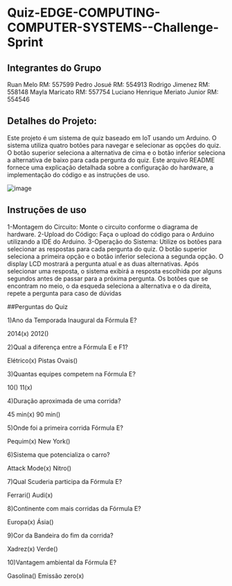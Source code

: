 # Quiz-EDGE-COMPUTING-COMPUTER-SYSTEMS--Challenge-Sprint

## Integrantes do Grupo 

Ruan Melo RM: 557599
Pedro Josué RM: 554913
Rodrigo Jimenez RM: 558148
Mayla Maricato RM: 557754
Luciano Henrique Meriato Junior RM: 554546


## Detalhes do Projeto:
Este projeto é um sistema de quiz baseado em IoT usando um Arduino. O sistema utiliza quatro botões para navegar e selecionar as opções do quiz. O botão superior seleciona a alternativa de cima e o botão inferior seleciona a alternativa de baixo para cada pergunta do quiz. Este arquivo README fornece uma explicação detalhada sobre a configuração do hardware, a implementação do código e as instruções de uso.


![image](https://github.com/DevRuanX/Quiz-EDGE-COMPUTING-COMPUTER-SYSTEMS--Challenge-Sprint/assets/160757151/3425d55c-34ac-4d77-98d0-208b65493209)




## Instruções de uso
1-Montagem do Circuito: Monte o circuito conforme o diagrama de hardware.
2-Upload do Código: Faça o upload do código para o Arduino utilizando a IDE do Arduino.
3-Operação do Sistema:
  Utilize os botões para selecionar as respostas para cada pergunta do quiz.
  O botão superior seleciona a primeira opção e o botão inferior seleciona a segunda opção.
  O display LCD mostrará a pergunta atual e as duas alternativas. Após selecionar uma resposta, o sistema exibirá a resposta escolhida por alguns segundos antes de passar      para a próxima pergunta.
  Os botões que se encontram no meio, o da esqueda seleciona a alternativa e o da direita, repete a pergunta para caso de dúvidas

##Perguntas do Quiz

1)Ano da Temporada Inaugural da Fórmula E?

  2014(x)
  2012()
  
2)Qual a diferença entre a Fórmula E e F1?

  Elétrico(x)
  Pistas Ovais()
  
3)Quantas equipes competem na Fórmula E?

  10()
  11(x)
  
4)Duração aproximada de uma corrida?

  45 min(x)
  90 min()
  
5)Onde foi a primeira corrida Fórmula E?

  Pequim(x)
  New York()
  
6)Sistema que potencializa o carro?

  Attack Mode(x)
  Nitro()
  
7)Qual Scuderia participa da Fórmula E?

  Ferrari()
  Audi(x)
  
8)Continente com mais corridas da Fórmula E?

  Europa(x)
  Ásia()
  
9)Cor da Bandeira do fim da corrida?

  Xadrez(x)
  Verde()
  
10)Vantagem ambiental da Fórmula E?

  Gasolina()
  Emissão zero(x)
  
